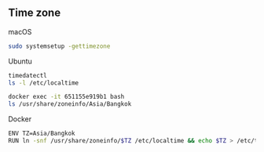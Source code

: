 ## Time zone

macOS

```bash
sudo systemsetup -gettimezone
```

Ubuntu

```bash
timedatectl
ls -l /etc/localtime

docker exec -it 651155e919b1 bash
ls /usr/share/zoneinfo/Asia/Bangkok
```

Docker

```bash
ENV TZ=Asia/Bangkok
RUN ln -snf /usr/share/zoneinfo/$TZ /etc/localtime && echo $TZ > /etc/timezone
```